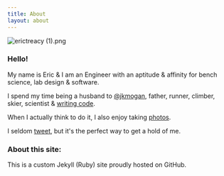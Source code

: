 ```yaml
---
title: About
layout: about
---
```


![erictreacy (1).png](/uploads/erictreacy%20(1).png)


### Hello! 


My name is Eric & I am an Engineer with an aptitude & affinity for bench science, lab design & software.

                    
I spend my time being a husband to [@jkmogan](https://www.instagram.com/jkmogan), father, runner, climber, skier, scientist & [writing code](https://github.com/erictreacy). 


When I actually think to do it, I also enjoy taking [photos](https://erictreacy.me/photos).

                
I seldom [tweet](https://twitter.com/erictreacy), but it's the perfect way to get a hold of me.


### About this site: 


This is a custom Jekyll (Ruby) site proudly hosted on GitHub. 
